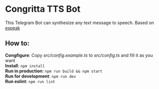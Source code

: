 # Congritta TTS Bot

This Telegram Bot can synthesize any text message to speech. Based on [espeak](https://github.com/espeak-ng/espeak-ng)

## How to:

__Congfigure__: Copy _src/config.example.ts_ to _src/config.ts_ and fill it as you want\
__Install__: `npm install`\
__Run in production__: `npm run build && npm start`\
__Run for development__: `npm run dev`\
__Run eslint__: `npm run lint`
